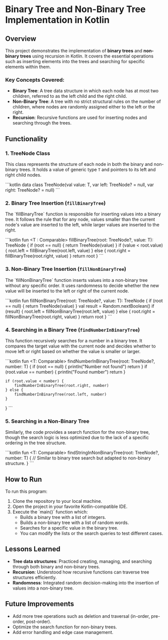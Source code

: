 
# Binary Tree and Non-Binary Tree Implementation in Kotlin

## Overview
This project demonstrates the implementation of **binary trees** and **non-binary trees** using recursion in Kotlin. It covers the essential operations such as inserting elements into the trees and searching for specific elements within them.

### Key Concepts Covered:
- **Binary Tree**: A tree data structure in which each node has at most two children, referred to as the left child and the right child.
- **Non-Binary Tree**: A tree with no strict structural rules on the number of children, where nodes are randomly assigned either to the left or the right.
- **Recursion**: Recursive functions are used for inserting nodes and searching through the trees.

## Functionality

### 1. **TreeNode Class**
This class represents the structure of each node in both the binary and non-binary trees. It holds a value of generic type `T` and pointers to its left and right child nodes.

\`\`\`kotlin
data class TreeNode<T>(val value: T, var left: TreeNode<T>? = null, var right: TreeNode<T>? = null)
\`\`\`

### 2. **Binary Tree Insertion (`fillBinaryTree`)**
The \`fillBinaryTree\` function is responsible for inserting values into a binary tree. It follows the rule that for any node, values smaller than the current node's value are inserted to the left, while larger values are inserted to the right.

\`\`\`kotlin
fun <T : Comparable<T>> fillBinaryTree(root: TreeNode<T>?, value: T): TreeNode<T> {
    if (root == null) {
        return TreeNode(value)
    }
    if (value < root.value) {
        root.left = fillBinaryTree(root.left, value)
    } else {
        root.right = fillBinaryTree(root.right, value)
    }
    return root
}
\`\`\`

### 3. **Non-Binary Tree Insertion (`fillNonBinaryTree`)**
The \`fillNonBinaryTree\` function inserts values into a non-binary tree without any specific order. It uses randomness to decide whether the new value will be inserted to the left or right of the current node.

\`\`\`kotlin
fun <T> fillNonBinaryTree(root: TreeNode<T>?, value: T): TreeNode<T> {
    if (root == null) {
        return TreeNode(value)
    }
    val result = Random.nextBoolean()
    if (result) {
        root.left = fillNonBinaryTree(root.left, value)
    } else {
        root.right = fillNonBinaryTree(root.right, value)
    }
    return root
}
\`\`\`

### 4. **Searching in a Binary Tree (`findNumberInBinaryTree`)**
This function recursively searches for a number in a binary tree. It compares the target value with the current node and decides whether to move left or right based on whether the value is smaller or larger.

\`\`\`kotlin
fun <T: Comparable<T>> findNumberInBinaryTree(root: TreeNode<T>?, number: T) {
    if (root == null) {
        println("Number not found")
        return
    }
    if (root.value == number) {
        println("Found number")
        return
    }

    if (root.value < number) {
        findNumberInBinaryTree(root.right, number)
    } else {
        findNumberInBinaryTree(root.left, number)
    }
}
\`\`\`

### 5. **Searching in a Non-Binary Tree**
Similarly, the code provides a search function for the non-binary tree, though the search logic is less optimized due to the lack of a specific ordering in the tree structure.

\`\`\`kotlin
fun <T: Comparable<T>> findStringInNonBinaryTree(root: TreeNode<T>?, number: T) {
    // Similar to binary tree search but adapted to non-binary structure.
}
\`\`\`

## How to Run

To run this program:
1. Clone the repository to your local machine.
2. Open the project in your favorite Kotlin-compatible IDE.
3. Execute the \`main()\` function which:
    - Builds a binary tree with a list of integers.
    - Builds a non-binary tree with a list of random words.
    - Searches for a specific value in the binary tree.
    - You can modify the lists or the search queries to test different cases.

## Lessons Learned
- **Tree data structures**: Practiced creating, managing, and searching through both binary and non-binary trees.
- **Recursion**: Understood how recursive functions can traverse tree structures efficiently.
- **Randomness**: Integrated random decision-making into the insertion of values into a non-binary tree.

## Future Improvements
- Add more tree operations such as deletion and traversal (in-order, pre-order, post-order).
- Optimize the search function for non-binary trees.
- Add error handling and edge case management.
